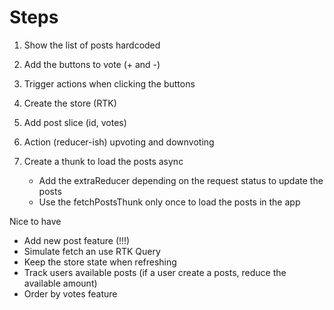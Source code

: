 # Steps

1. Show the list of posts hardcoded
2. Add the buttons to vote (+ and -)
3. Trigger actions when clicking the buttons

4. Create the store (RTK)
5. Add post slice (id, votes)
6. Action (reducer-ish) upvoting and downvoting

7. Create a thunk to load the posts async
   - Add the extraReducer depending on the request status to update the posts
   - Use the fetchPostsThunk only once to load the posts in the app

Nice to have
- Add new post feature (!!!)
- Simulate fetch an use RTK Query
- Keep the store state when refreshing
- Track users available posts (if a user create a posts, reduce the available amount)
- Order by votes feature
